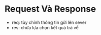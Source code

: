 # Request Và Response 
 - req: tùy chỉnh thông tin gửi lên sever
 - res: chứa lựa chọn kết quả trả về